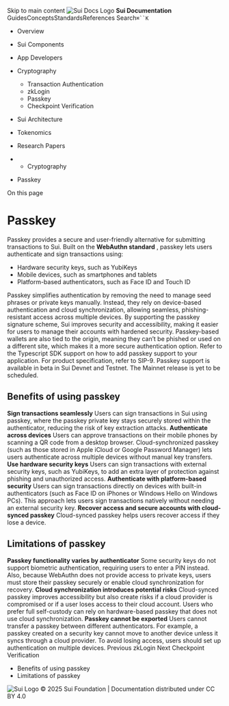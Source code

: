 Skip to main content
![Sui Docs Logo](https://docs.sui.io/img/sui-logo.svg)
**Sui Documentation**
GuidesConceptsStandardsReferences
Search`⌘``K`
  * Overview
  * Sui Components
  * App Developers
  * Cryptography
    * Transaction Authentication
    * zkLogin
    * Passkey
    * Checkpoint Verification
  * Sui Architecture
  * Tokenomics
  * Research Papers


  *   * Cryptography
  * Passkey


On this page
# Passkey
Passkey provides a secure and user-friendly alternative for submitting transactions to Sui. Built on the **WebAuthn standard** , passkey lets users authenticate and sign transactions using:
  * Hardware security keys, such as YubiKeys
  * Mobile devices, such as smartphones and tablets
  * Platform-based authenticators, such as Face ID and Touch ID


Passkey simplifies authentication by removing the need to manage seed phrases or private keys manually. Instead, they rely on device-based authentication and cloud synchronization, allowing seamless, phishing-resistant access across multiple devices.
By supporting the passkey signature scheme, Sui improves security and accessibility, making it easier for users to manage their accounts with hardened security. Passkey-based wallets are also tied to the origin, meaning they can’t be phished or used on a different site, which makes it a more secure authentication option.
Refer to the Typescript SDK support on how to add passkey support to your application. For product specification, refer to SIP-9.
Passkey support is available in beta in Sui Devnet and Testnet. The Mainnet release is yet to be scheduled.
## Benefits of using passkey​
**Sign transactions seamlessly**
Users can sign transactions in Sui using passkey, where the passkey private key stays securely stored within the authenticator, reducing the risk of key extraction attacks.
**Authenticate across devices**
Users can approve transactions on their mobile phones by scanning a QR code from a desktop browser. Cloud-synchronized passkey (such as those stored in Apple iCloud or Google Password Manager) lets users authenticate across multiple devices without manual key transfers.
**Use hardware security keys**
Users can sign transactions with external security keys, such as YubiKeys, to add an extra layer of protection against phishing and unauthorized access.
**Authenticate with platform-based security**
Users can sign transactions directly on devices with built-in authenticators (such as Face ID on iPhones or Windows Hello on Windows PCs). This approach lets users sign transactions natively without needing an external security key.
**Recover access and secure accounts with cloud-synced passkey**
Cloud-synced passkey helps users recover access if they lose a device.
## Limitations of passkey​
**Passkey functionality varies by authenticator**
Some security keys do not support biometric authentication, requiring users to enter a PIN instead. Also, because WebAuthn does not provide access to private keys, users must store their passkey securely or enable cloud synchronization for recovery.
**Cloud synchronization introduces potential risks**
Cloud-synced passkey improves accessibility but also create risks if a cloud provider is compromised or if a user loses access to their cloud account. Users who prefer full self-custody can rely on hardware-based passkey that does not use cloud synchronization.
**Passkey cannot be exported**
Users cannot transfer a passkey between different authenticators. For example, a passkey created on a security key cannot move to another device unless it syncs through a cloud provider. To avoid losing access, users should set up authentication on multiple devices.
Previous
zkLogin
Next
Checkpoint Verification
  * Benefits of using passkey
  * Limitations of passkey


![Sui Logo](https://docs.sui.io/img/sui-logo-footer.svg)
© 2025 Sui Foundation | Documentation distributed under CC BY 4.0
